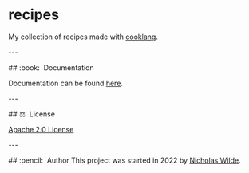 # recipes

My collection of recipes made with [cooklang][1].

 ​--- 
  
 ​##​ ​:​book​:​&nbsp;​ Documentation 
  
 ​Documentation can be found [​here​](http://nicholaswilde.io/recipes). 
  
 ​--- 
  
 ​##​ ​:balance_scale:​&nbsp;​ License 
  
 ​[​Apache 2.0 License​](./LICENSE) 
  
 ​--- 
  
 ​##​ ​:​pencil​:​&nbsp;​ Author 
 ​This project was started in 2022 by [​Nicholas Wilde​](https://github.com/nicholaswilde/).

[1]: https://cooklang.org/
